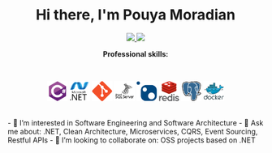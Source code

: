 <h1 align="center">Hi there, I'm Pouya Moradian</h1>

<p align="center">
 
  <a href="https://linkedin.com/in/PouyaMoradian" target="_blank">
    <img src="https://img.icons8.com/fluent/48/000000/linkedin.png" />
  </a>
  
  <a href="https://twitter.com/PouyaMoradian" target="_blank">
    <img src="https://img.icons8.com/fluent/48/000000/twitter.png" />
  </a>
  
</p>

<p align="center"> 
 <strong>
  Professional skills:
  </strong>
</p>

</br>
<p align="center"> 
  <img src="https://raw.githubusercontent.com/devicons/devicon/master/icons/csharp/csharp-original.svg" alt="csharp" width="40" height="40" />
  <img src="https://raw.githubusercontent.com/devicons/devicon/master/icons/dot-net/dot-net-original-wordmark.svg" alt="dotnet" width="40" height="40" />
  <img src="https://raw.githubusercontent.com/devicons/devicon/master/icons/git/git-original.svg" alt="git" width="40" height="40" />
  <img src="https://raw.githubusercontent.com/devicons/devicon/master/icons/microsoftsqlserver/microsoftsqlserver-plain-wordmark.svg" alt="sqlServer" width="40" height="40" />
  <img src="https://raw.githubusercontent.com/devicons/devicon/master/icons/nuget/nuget-original.svg" alt="nuget" width="40" height="40" />
  <img src="https://raw.githubusercontent.com/devicons/devicon/master/icons/redis/redis-original-wordmark.svg" alt="redis" width="40" height="40" />
  <img src="https://raw.githubusercontent.com/devicons/devicon/master/icons/postgresql/postgresql-original.svg" alt="postgresql" width="40" height="40" />
  <img src="https://raw.githubusercontent.com/devicons/devicon/master/icons/docker/docker-original-wordmark.svg" alt="docker" width="40" height="40" />
</p>

</br>
- 👀 I’m interested in Software Engineering and Software Architecture
- 💬 Ask me about: .NET, Clean Architecture, Microservices, CQRS, Event Sourcing, Restful APIs
- 👯 I’m looking to collaborate on: OSS projects based on .NET

</br>
